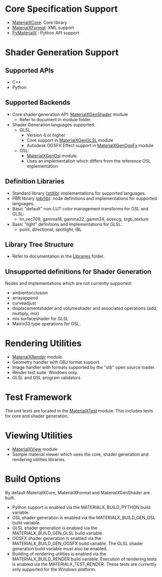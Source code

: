 # Core Specification Support

- [MaterialXCore](MaterialXCore): Core library  
- [MaterialXFormat](MaterialXFormat): XML support
- [PyMaterialX](PyMaterialX) : Python API support

# Shader Generation Support

## Supported APIs

-   C++
-   Python

## Supported Backends

-   Core shader generation API: [MaterialXGenShader](MaterialXGenShader) module
    -  Refer to document in module folder.
-   Shader Generation languages supported:
    -   GLSL
        -   Version 4 or higher
        -   Core support in [MaterialXGenGLSL](MaterialXGenGLSL) module
        -   Autodesk OGSFX Effect support in [MaterialXGenOgsFx](MaterialXGenOgsFx) module
    -   OSL:
        -   [MaterialXGenOsl](MaterialXGenOsl) module.
        -   Uses an implementation which differs from the reference OSL
            implementation

## Definition Libraries

-  Standard library ([stdlib](../documents/Libraries/stdlib)) implementations for supported languages.
-  PBR library ([pbrlib](../documents/Libraries/pbrlib)): node definitions and implementations for supported languages.
-   Basic "default" non-LUT color management transforms for OSL and
    GLSL:
    -   lin_rec709, gamma18, gamma22, gamm24, acescg, srgb_texture
-   Basic "light" definitions and implementations for GLSL:
    -   point, directional, spotlight, IBL

## Library Tree Structure
- Refer to documentation in the [Libraries](../documents/Libraries) folder.

## Unsupported definitions for Shader Generation

Nodes and implementations which are not currently supported:
-   ambientocclusion
-   arrayappend
-   curveadjust
-   displacementshader and volumeshader and associated operations (add,
    multiply, mix)
-   mix surfaceshader for GLSL
-   Matrix33 type operations for OSL.

# Rendering Utilities

- [MaterialXRender](MaterialXRender) module.
- Geometry handler with OBJ format support.
- Image handler with formats supported by the "stb" open source loader.
- Render test suite: Windows only.
- GLSL and OSL program validators

# Test Framework

The unit tests are located in the [MaterialXTest](MaterialXTest/README.md) module.
This includes tests for core and shader generation.

# Viewing Utilities

- [MaterialXView](https://github.com/jstone-dev/MaterialX/blob/adsk_contrib/dev/README.md) module
- Sample material viewer which uses the core, shader generation and rendering utilities libraries.

# Build Options
By default MaterialXCore, MaterialXFormat and MaterialXGenShader are built.
- Python support is enabled via the MATERIALX_BUILD_PYTHON build variable.
- OSL shader generation is enabled via the MATERIALX_BUILD_GEN_OSL build variable.
- GLSL shader generation is enabled via the MATERIALX_BUILD_GEN_GLSL build variable.
- OGSFX shader generation is enabled via the MATERIALX_BUILD_GEN_OGSFX build variable. The GLSL shader generation build variable must also be enabled.
- Building of rendering utilities is enabled via the MATERIALX_BUILD_RENDER build variable. Execution of rendering tests is enabled via the MATERIALX_TEST_RENDER. These tests are currently only supported for the Windows platform.
